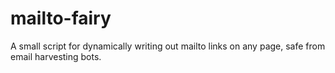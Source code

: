 # mailto-fairy
A small script for dynamically writing out mailto links on any page, safe from email harvesting bots.
